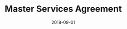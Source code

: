 ---
title: Master Services Agreement
date: 2018-09-01
link: 
summary: >-
   Master Services Agreement
---